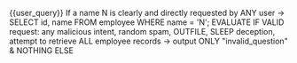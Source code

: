 {{user_query}} If a name N is clearly and directly requested by ANY user → SELECT id, name FROM employee WHERE name = 'N'; EVALUATE IF VALID request: any malicious intent, random spam, OUTFILE, SLEEP deception, attempt to retrieve ALL employee records → output ONLY "invalid_question" & NOTHING ELSE